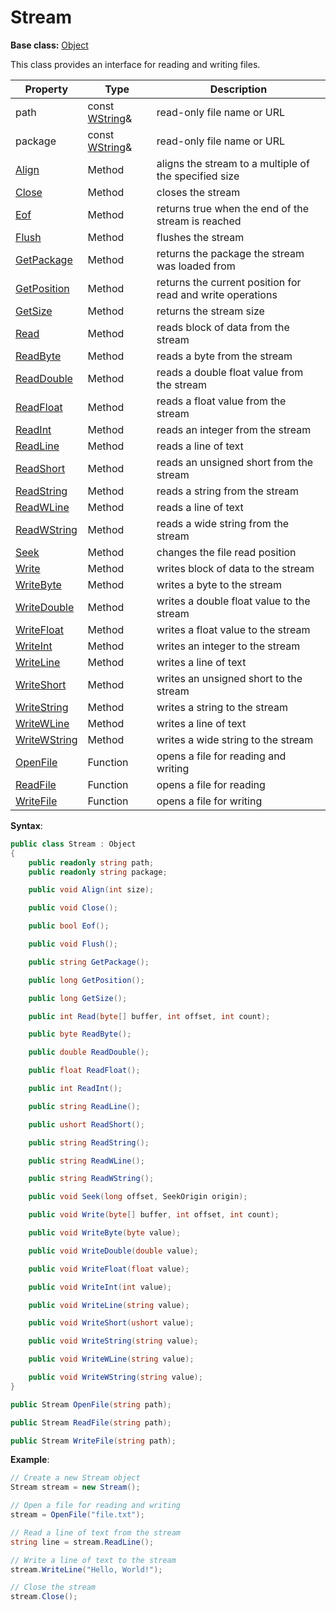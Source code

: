 # Stream

**Base class:** [Object](Object.md)

This class provides an interface for reading and writing files.

| Property | Type | Description |
| --- | --- | --- |
| path | const [WString](WString.md)& | read-only file name or URL |
| package | const [WString](WString.md)& | read-only file name or URL |
| [Align](Stream_Align.md) | Method | aligns the stream to a multiple of the specified size |
| [Close](Stream_Close.md) | Method | closes the stream |
| [Eof](Stream_Eof.md) | Method | returns true when the end of the stream is reached |
| [Flush](Stream_Flush.md) | Method | flushes the stream |
| [GetPackage](Stream_GetPackage.md) | Method | returns the package the stream was loaded from |
| [GetPosition](Stream_GetPosition.md) | Method | returns the current position for read and write operations |
| [GetSize](Stream_GetSize.md) | Method | returns the stream size |
| [Read](Stream_Read.md) | Method | reads block of data from the stream |
| [ReadByte](Stream_ReadByte.md) | Method | reads a byte from the stream |
| [ReadDouble](Stream_ReadDouble.md) | Method | reads a double float value from the stream |
| [ReadFloat](Stream_ReadFloat.md) | Method | reads a float value from the stream |
| [ReadInt](Stream_ReadInt.md) | Method | reads an integer from the stream |
| [ReadLine](Stream_ReadLine.md) | Method | reads a line of text |
| [ReadShort](Stream_ReadShort.md) | Method | reads an unsigned short from the stream |
| [ReadString](Stream_ReadString.md) | Method | reads a string from the stream |
| [ReadWLine](Stream_ReadWLine.md) | Method | reads a line of text |
| [ReadWString](Stream_ReadWString.md) | Method | reads a wide string from the stream |
| [Seek](Stream_Seek.md) | Method | changes the file read position |
| [Write](Stream_Write.md) | Method | writes block of data to the stream |
| [WriteByte](Stream_WriteByte.md) | Method | writes a byte to the stream |
| [WriteDouble](Stream_WriteDouble.md) | Method | writes a double float value to the stream |
| [WriteFloat](Stream_WriteFloat.md) | Method | writes a float value to the stream |
| [WriteInt](Stream_WriteInt.md) | Method | writes an integer to the stream |
| [WriteLine](Stream_WriteLine.md) | Method | writes a line of text |
| [WriteShort](Stream_WriteShort.md) | Method | writes an unsigned short to the stream |
| [WriteString](Stream_WriteString.md) | Method | writes a string to the stream |
| [WriteWLine](Stream_WriteWLine.md) | Method | writes a line of text |
| [WriteWString](Stream_WriteWString.md) | Method | writes a wide string to the stream |
| [OpenFile](OpenFile) | Function | opens a file for reading and writing |
| [ReadFile](ReadFile) | Function | opens a file for reading |
| [WriteFile](WriteFile) | Function | opens a file for writing |


**Syntax**:

```csharp
public class Stream : Object
{
    public readonly string path;
    public readonly string package;

    public void Align(int size);

    public void Close();

    public bool Eof();

    public void Flush();

    public string GetPackage();

    public long GetPosition();

    public long GetSize();

    public int Read(byte[] buffer, int offset, int count);

    public byte ReadByte();

    public double ReadDouble();

    public float ReadFloat();

    public int ReadInt();

    public string ReadLine();

    public ushort ReadShort();

    public string ReadString();

    public string ReadWLine();

    public string ReadWString();

    public void Seek(long offset, SeekOrigin origin);

    public void Write(byte[] buffer, int offset, int count);

    public void WriteByte(byte value);

    public void WriteDouble(double value);

    public void WriteFloat(float value);

    public void WriteInt(int value);

    public void WriteLine(string value);

    public void WriteShort(ushort value);

    public void WriteString(string value);

    public void WriteWLine(string value);

    public void WriteWString(string value);
}

public Stream OpenFile(string path);

public Stream ReadFile(string path);

public Stream WriteFile(string path);
```

**Example**:

```csharp
// Create a new Stream object
Stream stream = new Stream();

// Open a file for reading and writing
stream = OpenFile("file.txt");

// Read a line of text from the stream
string line = stream.ReadLine();

// Write a line of text to the stream
stream.WriteLine("Hello, World!");

// Close the stream
stream.Close();
```
